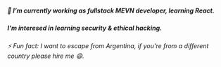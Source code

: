 ##### 🔭 I’m currently working as fullstack MEVN developer, learning React.
##### I'm interesed in learning security & ethical hacking.
###### ⚡ Fun fact: I want to escape from Argentina, if you're from a different country please hire me 😄.

<!--
**TheHerno/theherno** is a ✨ _special_ ✨ repository because its `README.md` (this file) appears on your GitHub profile.

Here are some ideas to get you started:

- 🔭 I’m currently working on ...
- 🌱 I’m currently learning ...
- 👯 I’m looking to collaborate on ...
- 🤔 I’m looking for help with ...
- 💬 Ask me about ...
- 📫 How to reach me: ...
- 😄 Pronouns: ...
- ⚡ Fun fact: ...
-->
